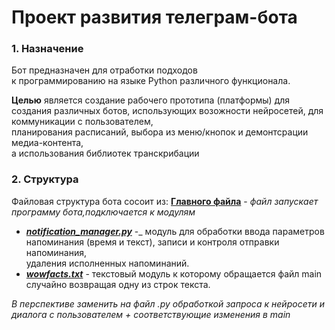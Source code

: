 # **Проект развития телеграм-бота**

### 1. Назначение
Бот предназначен для отработки подходов </br> к программированию на языке Python
различного функционала. 

**Целью** является создание рабочего прототипа (платформы) 
для создания различных ботов, использующих возожности нейросетей, для коммуникации с пользователем, </br> планирования расписаний,
выбора из меню/кнопок и демонтсрации медиа-контента, </br> а использования библиотек транскрибации

### 2. Структура
Файловая структура бота сосоит из:
**[Главного файла](./main.py)** - _файл запускает программу бота,подключается к модулям_
+ _**[notification_manager.py](./moduls/notification_manager.py)**_ -_ модуль для обработки ввода параметров </br> напоминания (время и текст), записи и контроля отправки напоминания, </br> удаления исполненных напоминаний.
+ _**[wowfacts.txt](./moduls/wowfacts.txt)**_ - текстовый модуль к которому обращается файл main </br> случайно возвращая одну из строк текста.

_В перспективе заменить на файл .py  обработкой запроса к нейросети и диалога с пользователем + соответствующие изменения в main_
 
